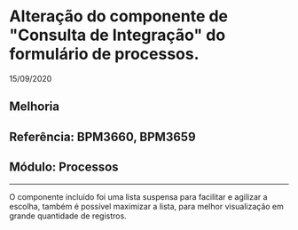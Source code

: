 # Alteração do componente de "Consulta de Integração" do formulário de processos.
15/09/2020
## Melhoria
## Referência: BPM3660, BPM3659
## Módulo: Processos
***

O componente incluído foi uma lista suspensa para facilitar e agilizar a escolha, também é possível maximizar a lista, para melhor visualização em grande quantidade de registros.